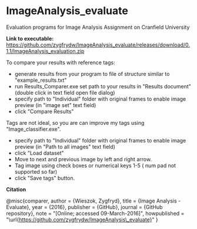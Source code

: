 # ImageAnalysis_evaluate
Evaluation programs for Image Analysis Assignment on Cranfield University

<b>Link to executable:</b> https://github.com/zygfrydw/ImageAnalysis_evaluate/releases/download/0.1.1/ImageAnalysis_evaluation.zip

To compare your results with reference tags:
  - generate results from your program to file of structure similar to "example_results.txt"
  - run Results_Comparer.exe set path to your results in "Results document" (double click in text field open file dialog)
  - specify path to "Individual" folder with original frames to enable image preview (in "image set" text field)
  - click "Compare Results"

Tags are not ideal, so you are can improve my tags using "Image_classifier.exe".
  - specify path to "Individual" folder with original frames to enable image preview (in "Path to all images" text field)
  - click "Load dataset"
  - Move to next and previous image by left and right arrow.  
  - Tag image using check boxes or numerical keys 1-5 ( num pad not supported so far)
  - click "Save tags" button.

<b>Citation</b>

@misc{comparer,
	author = {Wieszok, Zygfryd},
	title = {Image Analysis - Evaluate},
	year = {2016},
	publisher = {GitHub},
	journal = {GitHub repository},
	note = "[Online; accessed 09-March-2016]",
	howpublished = "\url{https://github.com/zygfrydw/ImageAnalysis\_evaluate}"
}
